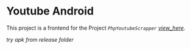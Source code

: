 # Youtube Android

This project is a frontend for the Project *`PhpYoutubeScrapper`* _[view_here](https://github.com/FaiezWaseem/PhpYoutubeScrapper)_.

_try apk from release folder_